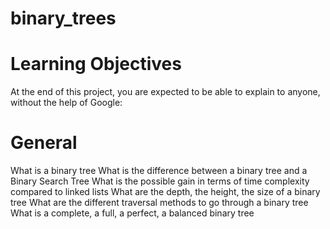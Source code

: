 # binary_trees
# Learning Objectives
  At the end of this project, you are expected to be able to explain to anyone, without the help of Google:

# General
 What is a binary tree
 What is the difference between a binary tree and a Binary Search Tree
 What is the possible gain in terms of time complexity compared to linked lists
 What are the depth, the height, the size of a binary tree
 What are the different traversal methods to go through a binary tree
 What is a complete, a full, a perfect, a balanced binary tree
